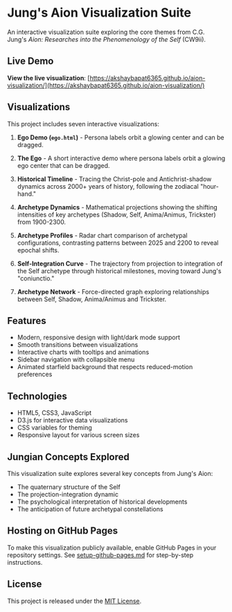 # Jung's Aion Visualization Suite

An interactive visualization suite exploring the core themes from C.G. Jung's *Aion: Researches into the Phenomenology of the Self* (CW9ii).

## Live Demo

**View the live visualization**: [https://akshaybapat6365.github.io/aion-visualization/](https://akshaybapat6365.github.io/aion-visualization/)

## Visualizations

This project includes seven interactive visualizations:

1. **Ego Demo (`ego.html`)** - Persona labels orbit a glowing center and can be dragged.
2. **The Ego** - A short interactive demo where persona labels orbit a glowing ego center that can be dragged.
3. **Historical Timeline** - Tracing the Christ-pole and Antichrist-shadow dynamics across 2000+ years of history, following the zodiacal "hour-hand."

4. **Archetype Dynamics** - Mathematical projections showing the shifting intensities of key archetypes (Shadow, Self, Anima/Animus, Trickster) from 1900-2300.

5. **Archetype Profiles** - Radar chart comparison of archetypal configurations, contrasting patterns between 2025 and 2200 to reveal epochal shifts.

6. **Self-Integration Curve** - The trajectory from projection to integration of the Self archetype through historical milestones, moving toward Jung's "coniunctio."
7. **Archetype Network** - Force-directed graph exploring relationships between Self, Shadow, Anima/Animus and Trickster.

## Features

- Modern, responsive design with light/dark mode support
- Smooth transitions between visualizations
- Interactive charts with tooltips and animations
- Sidebar navigation with collapsible menu
- Animated starfield background that respects reduced-motion preferences

## Technologies

- HTML5, CSS3, JavaScript
- D3.js for interactive data visualizations
- CSS variables for theming
- Responsive layout for various screen sizes

## Jungian Concepts Explored

This visualization suite explores several key concepts from Jung's Aion:
- The quaternary structure of the Self
- The projection-integration dynamic
- The psychological interpretation of historical developments
- The anticipation of future archetypal constellations

## Hosting on GitHub Pages

To make this visualization publicly available, enable GitHub Pages in your repository settings. See [setup-github-pages.md](setup-github-pages.md) for step-by-step instructions.

## License

This project is released under the [MIT License](LICENSE).


